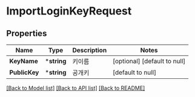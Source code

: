 # ImportLoginKeyRequest

## Properties
Name | Type | Description | Notes
------------ | ------------- | ------------- | -------------
**KeyName** | ***string** | 키이름 | [optional] [default to null]
**PublicKey** | ***string** | 공개키 | [default to null]

[[Back to Model list]](../README.md#documentation-for-models) [[Back to API list]](../README.md#documentation-for-api-endpoints) [[Back to README]](../README.md)



